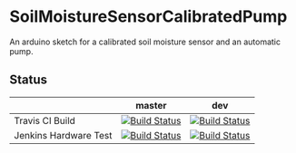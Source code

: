 # SoilMoistureSensorCalibratedPump
An arduino sketch for a calibrated soil moisture sensor and an automatic pump.

## Status

|    | master | dev |
| ------------- | ------------- | ------------- |
| Travis CI Build  | [![Build Status](https://travis-ci.org/GrowSense/SoilMoistureSensorCalibratedPump.svg?branch=master)](https://travis-ci.org/GrowSense/SoilMoistureSensorCalibratedPump)  | [![Build Status](https://travis-ci.org/GrowSense/SoilMoistureSensorCalibratedPump.svg?branch=dev)](https://travis-ci.org/GrowSense/SoilMoistureSensorCalibratedPump)  |
| Jenkins Hardware Test  | [![Build Status](http://growsense.hopto.org:8080/job/GrowSense/job/SoilMoistureSensorCalibratedPump/job/master/badge/icon)](http:/growsense.hopto.org:8080/job/GrowSense/job/SoilMoistureSensorCalibratedPump/job/master/)  | [![Build Status](http://growsense.hopto.org:8080/job/GrowSense/job/SoilMoistureSensorCalibratedPump/job/dev/badge/icon)](http:/growsense.hopto.org:8080/job/GrowSense/job/SoilMoistureSensorCalibratedPump/job/dev/)  |

